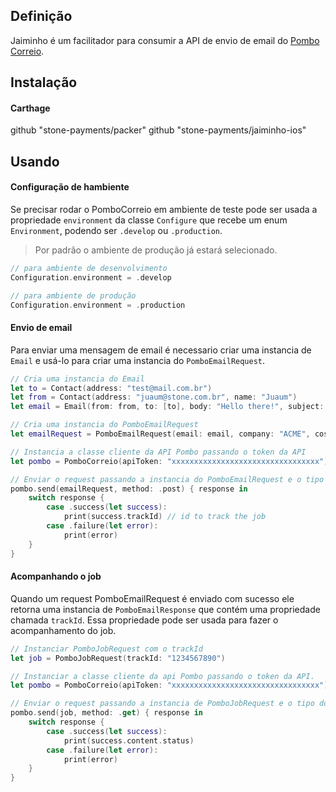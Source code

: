 ## Definição

Jaiminho é um facilitador para consumir a API de envio de email do [Pombo Correio](https://pombocorreio.stone.com.br).

## Instalação

#### Carthage
github "stone-payments/packer"
github "stone-payments/jaiminho-ios"

## Usando

#### Configuração de hambiente

Se precisar rodar o PomboCorreio em ambiente de teste pode ser usada a propriedade `environment` da classe `Configure` que recebe um enum `Environment`, podendo ser `.develop` ou `.production`.

> Por padrão o ambiente de produção já estará selecionado.

```swift
// para ambiente de desenvolvimento
Configuration.environment = .develop

// para ambiente de produção
Configuration.environment = .production
```


#### Envio de email

Para enviar uma mensagem de email é necessario criar uma instancia de `Email` e usá-lo para criar uma instancia do `PomboEmailRequest`.

```swift
// Cria uma instancia do Email
let to = Contact(address: "test@mail.com.br")
let from = Contact(address: "juaum@stone.com.br", name: "Juaum")
let email = Email(from: from, to: [to], body: "Hello there!", subject: "Sent with Jaiminho")

// Cria uma instancia do PomboEmailRequest
let emailRequest = PomboEmailRequest(email: email, company: "ACME", costCenter: "A cost center", structure: .commercial)

// Instancia a classe cliente da API Pombo passando o token da API
let pombo = PomboCorreio(apiToken: "xxxxxxxxxxxxxxxxxxxxxxxxxxxxxxxxx")

// Enviar o request passando a instancia do PomboEmailRequest e o tipo do request como POST
pombo.send(emailRequest, method: .post) { response in
    switch response {
        case .success(let success):
            print(success.trackId) // id to track the job
        case .failure(let error):
            print(error)
    }
}
```

#### Acompanhando o job

Quando um request PomboEmailRequest é enviado com sucesso ele retorna uma instancia de `PomboEmailResponse` que contém uma propriedade chamada `trackId`. Essa propriedade pode ser usada para fazer o acompanhamento do job.

```swift
// Instanciar PomboJobRequest com o trackId
let job = PomboJobRequest(trackId: "1234567890")

// Instanciar a classe cliente da api Pombo passando o token da API.
let pombo = PomboCorreio(apiToken: "xxxxxxxxxxxxxxxxxxxxxxxxxxxxxxxxx")

// Enviar o request passando a instancia de PomboJobRequest e o tipo do request como GET
pombo.send(job, method: .get) { response in
    switch response {
        case .success(let success):
            print(success.content.status)
        case .failure(let error):
            print(error)
    }
}
```
